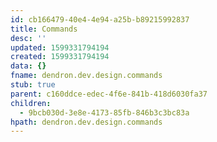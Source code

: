 ```yaml
---
id: cb166479-40e4-4e94-a25b-b89215992837
title: Commands
desc: ''
updated: 1599331794194
created: 1599331794194
data: {}
fname: dendron.dev.design.commands
stub: true
parent: c160ddce-edec-4f6e-841b-418d6030fa37
children:
  - 9bcb030d-3e8e-4173-85fb-846b3c3bc83a
hpath: dendron.dev.design.commands
---
```


